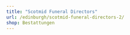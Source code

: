 ```yaml
---
title: "Scotmid Funeral Directors"
url: /edinburgh/scotmid-funeral-directors-2/
shop: Bestattungen
---
```

